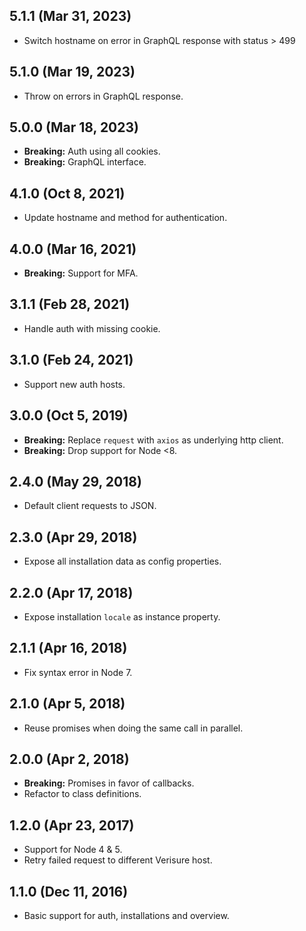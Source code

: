 ## 5.1.1 (Mar 31, 2023)

* Switch hostname on error in GraphQL response with status > 499

## 5.1.0 (Mar 19, 2023)

* Throw on errors in GraphQL response.

## 5.0.0 (Mar 18, 2023)

* __Breaking:__ Auth using all cookies.
* __Breaking:__ GraphQL interface.

## 4.1.0 (Oct 8, 2021)

* Update hostname and method for authentication.

## 4.0.0 (Mar 16, 2021)

* __Breaking:__ Support for MFA.

## 3.1.1 (Feb 28, 2021)

* Handle auth with missing cookie.

## 3.1.0 (Feb 24, 2021)

* Support new auth hosts.

## 3.0.0 (Oct 5, 2019)

* __Breaking:__ Replace `request` with `axios` as underlying http client.
* __Breaking:__ Drop support for Node <8.

## 2.4.0 (May 29, 2018)

* Default client requests to JSON.

## 2.3.0 (Apr 29, 2018)

* Expose all installation data as config properties.

## 2.2.0 (Apr 17, 2018)

* Expose installation `locale` as instance property.

## 2.1.1 (Apr 16, 2018)

* Fix syntax error in Node 7.

## 2.1.0 (Apr 5, 2018)

* Reuse promises when doing the same call in parallel.

## 2.0.0 (Apr 2, 2018)

* __Breaking:__ Promises in favor of callbacks.
* Refactor to class definitions.

## 1.2.0 (Apr 23, 2017)

* Support for Node 4 & 5.
* Retry failed request to different Verisure host.

## 1.1.0 (Dec 11, 2016)

* Basic support for auth, installations and overview.
